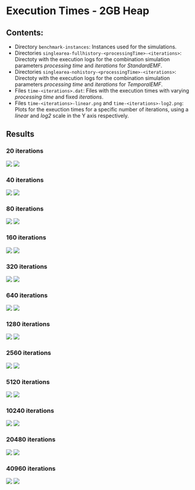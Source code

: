 # Execution Times - 2GB Heap

## Contents:

* Directory `benchmark-instances`: Instances used for the simulations.
* Directories `singlearea-fullhistory-<processingTime>-<iterations>`: Directoty with the execution logs for the combination simulation parameters *processing time* and *iterations* for *StandardEMF*.
* Directories `singlearea-nohistory-<processingTime>-<iterations>`: Directoty with the execution logs for the combination simulation parameters *processing time* and *iterations* for *TemporalEMF*.
* Files `time-<iterations>.dat`: Files with the execution times with varying *processing time* and fixed *iterations*.
* Files `time-<iterations>-linear.png` and `time-<iterations>-log2.png`: Plots for the exeuction times for a specific number of iterations, using a *linear* and *log2* scale in the Y axis respectively.

## Results

### 20 iterations

![](time-00020-linear.png)
![](time-00020-log2.png)

### 40 iterations

![](time-00040-linear.png)
![](time-00040-log2.png)

### 80 iterations

![](time-00080-linear.png)
![](time-00080-log2.png)

### 160 iterations

![](time-00160-linear.png)
![](time-00160-log2.png)

### 320 iterations

![](time-00320-linear.png)
![](time-00320-log2.png)

### 640 iterations

![](time-00640-linear.png)
![](time-00640-log2.png)

### 1280 iterations

![](time-01280-linear.png)
![](time-01280-log2.png)

### 2560 iterations

![](time-02560-linear.png)
![](time-02560-log2.png)

### 5120 iterations

![](time-05120-linear.png)
![](time-05120-log2.png)

### 10240 iterations

![](time-10240-linear.png)
![](time-10240-log2.png)

### 20480 iterations

![](time-20480-linear.png)
![](time-20480-log2.png)

### 40960 iterations

![](time-40960-linear.png)
![](time-40960-log2.png)
